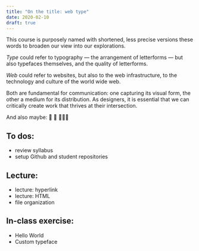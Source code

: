 ```yaml
---
title: "On the title: web type"
date: 2020-02-10
draft: true
---
```


This course is purposely named with shortened, less precise versions these words to broaden our view into our explorations.

*Type* could refer to typography — the arrangement of letterforms — but also typefaces themselves, and the quality of letterforms.

*Web* could refer to websites, but also to the web infrastructure, to the technology and culture of the world wide web.

Both are fundamental for communication: one capturing its visual form, the other a medium for its distribution. As designers, it is essential that we can critically create work that thrives at their intersection.

And also maybe: 🦆 🐸 🐧🦎🦢


## To dos:
- review syllabus
- setup Github and student repositories

## Lecture:
- lecture: hyperlink
- lecture: HTML
- file organization

## In-class exercise:
- Hello World
- Custom typeface
